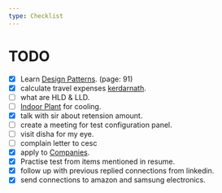 ```yaml
---
type: Checklist
---
```


# TODO

- [x] Learn [Design Patterns](/Personal/DesignPattern/Introduction.md). (page: 91)
- [x] calculate travel expenses [kerdarnath](./Misc/Tour/Kedarnath.md).
- [ ] what are HLD & LLD.
- [ ] [Indoor Plant](./Misc/IndoorPlant.md) for cooling.
- [x] talk with sir about retension amount.
- [ ] create a meeting for test configuration panel.
- [ ] visit disha for my eye.
- [ ] complain letter to cesc
- [x] apply to [Companies](./Misc/Companies.md).
- [x] Practise test from items mentioned in resume.
- [x] follow up with previous replied connections from linkedin.
- [x] send connections to amazon and samsung electronics.
